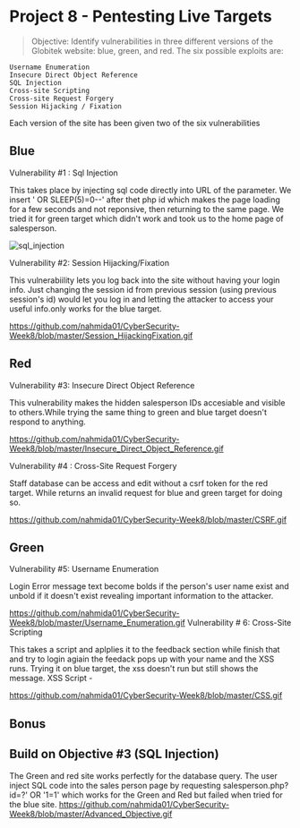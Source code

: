 # Project 8 - Pentesting Live Targets
> Objective: Identify vulnerabilities in three different versions of the Globitek website: blue, green, and red.
The six possible exploits are:

    Username Enumeration
    Insecure Direct Object Reference
    SQL Injection
    Cross-site Scripting
    Cross-site Request Forgery
    Session Hijacking / Fixation

Each version of the site has been given two of the six vulnerabilities

## Blue

Vulnerability #1 : Sql Injection

This takes place by injecting sql code directly into URL of the  parameter. We insert ' OR SLEEP(5)=0--' after thet php id which makes the page loading for a few seconds and not reponsive, then returning to the same page. We tried it for green target which didn't work and took us to the home page of salesperson. 

![sql_injection](https://user-images.githubusercontent.com/34847878/49044738-af1e7080-f19c-11e8-870c-2d7ae98b101d.gif)


Vulnerability #2: Session Hijacking/Fixation

This vulnerabiility lets you log back into the site without having your login info. Just changing the session id from previous session (using previous session's id) would let you log in and letting the attacker to access your useful info.only works for the blue target.

https://github.com/nahmida01/CyberSecurity-Week8/blob/master/Session_HijackingFixation.gif

## Red 
Vulnerability #3: Insecure Direct Object Reference

This vulnerability makes the hidden salesperson IDs accesiable and visible to others.While trying the same thing to green and blue target doesn't respond to anything. 

https://github.com/nahmida01/CyberSecurity-Week8/blob/master/Insecure_Direct_Object_Reference.gif


Vulnerability #4 : Cross-Site Request Forgery

Staff database can be access and edit without a csrf token for the red target. While returns an invalid request for blue and green target for doing so. 

https://github.com/nahmida01/CyberSecurity-Week8/blob/master/CSRF.gif

## Green

Vulnerability #5: Username Enumeration

Login Error message text become bolds if the person's user name exist and unbold if it doesn't exist revealing important information to the attacker. 

https://github.com/nahmida01/CyberSecurity-Week8/blob/master/Username_Enumeration.gif
Vulnerability # 6: Cross-Site Scripting

This takes a script and aplplies it to the feedback section while finish that and try to login agiain the feedack pops up with your name and the XSS runs. Trying it on blue target, the xss doesn't run but still shows the message. 
XSS Script - <script>alert('Mallory found the XSS!');</script>

https://github.com/nahmida01/CyberSecurity-Week8/blob/master/CSS.gif

## Bonus

## Build on Objective #3 (SQL Injection)

The Green and red site works perfectly for the database query. The user inject SQL code into the sales person page by requesting  salesperson.php?id=?' OR '1=1' which works for the Green and Red but failed when tried for the blue site.
https://github.com/nahmida01/CyberSecurity-Week8/blob/master/Advanced_Objective.gif
